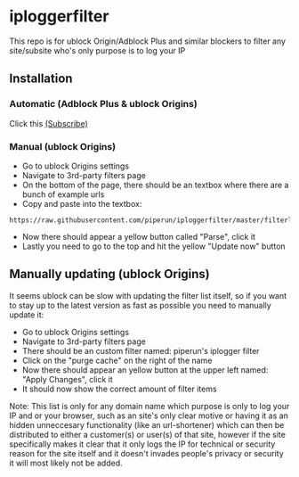 # iploggerfilter
This repo is for ublock Origin/Adblock Plus and similar blockers to filter any site/subsite who's only purpose is to log your IP

## Installation

### Automatic (Adblock Plus & ublock Origins)
  Click this [(Subscribe)](https://subscribe.adblockplus.org/?location=https://raw.githubusercontent.com/piperun/iploggerfilter/master/filterlist&title=Piperun%20iplogger%20filter)
  
### Manual (ublock Origins)

  - Go to ublock Origins settings
  - Navigate to 3rd-party filters page
  - On the bottom of the page, there should be an textbox where there are a bunch of example urls
  - Copy and paste into the textbox:
  
  ```
  https://raw.githubusercontent.com/piperun/iploggerfilter/master/filterlist
  ```
  
  - Now there should appear a yellow button called "Parse", click it
  - Lastly you need to go to the top and hit the yellow "Update now" button

## Manually updating (ublock Origins)
It seems ublock can be slow with updating the filter list itself, so if you want to stay up to the latest version as fast as possible you need to manually update it:
  - Go to ublock Origins settings
  - Navigate to 3rd-party filters page
  - There should be an custom filter named: piperun's iplogger filter
  - Click on the "purge cache" on the right of the name
  - Now there should appear an yellow button at the upper left named: "Apply Changes", click it
  - It should now show the correct amount of filter items


Note: This list is only for any domain name which purpose is only to log your IP and or your browser, such as an site's only clear motive or having it as an hidden unneccesary functionality (like an url-shortener) which can then be distributed to either a customer(s) or user(s) of that site, however if the site specifically makes it clear that it only logs the IP for technical or security reason for the site itself and it doesn't invades people's privacy or security it will most likely not be added.
